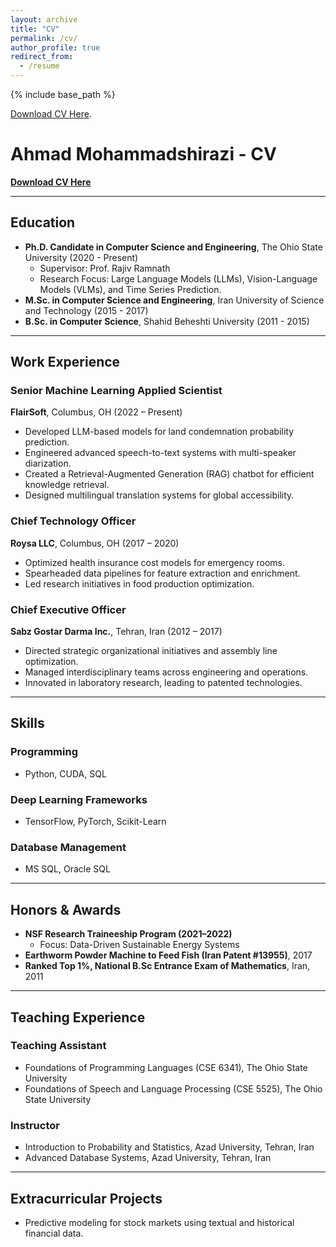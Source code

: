 ```yaml
---
layout: archive
title: "CV"
permalink: /cv/
author_profile: true
redirect_from:
  - /resume
---
```


{% include base_path %}

<!-- Education
======
* B.S. in Mechanization Engineering, GitHub University, 2012
* M.S. in Jekyll, GitHub University, 2014
* Ph.D in Version Control Theory, GitHub University, 2018 (expected)

Work experience
======
* Summer 2015: Research Assistant
  * Github University
  * Duties included: Tagging issues
  * Supervisor: Professor Git

* Fall 2015: Research Assistant
  * Github University
  * Duties included: Merging pull requests
  * Supervisor: Professor Hub
  
Skills
======
* Skill 1
* Skill 2
  * Sub-skill 2.1
  * Sub-skill 2.2
  * Sub-skill 2.3
* Skill 3

Publications
======
  <ul>{% for post in site.publications %}
    {% include archive-single-cv.html %}
  {% endfor %}</ul>
  
Talks
======
  <ul>{% for post in site.talks %}
    {% include archive-single-talk-cv.html %}
  {% endfor %}</ul>
  
Teaching
======
  <ul>{% for post in site.teaching %}
    {% include archive-single-cv.html %}
  {% endfor %}</ul>
  
Service and leadership
======
* Currently signed in to 43 different slack teams -->


<!-- Download CV
======== -->
[Download CV Here](/files/Ahmad-CV.pdf). 

# Ahmad Mohammadshirazi - CV

**[Download CV Here](../files/Ahmad_CV.pdf)**  

---

## Education
- **Ph.D. Candidate in Computer Science and Engineering**, The Ohio State University (2020 - Present)  
  - Supervisor: Prof. Rajiv Ramnath  
  - Research Focus: Large Language Models (LLMs), Vision-Language Models (VLMs), and Time Series Prediction.  
- **M.Sc. in Computer Science and Engineering**, Iran University of Science and Technology (2015 - 2017)  
- **B.Sc. in Computer Science**, Shahid Beheshti University (2011 - 2015)  

---

## Work Experience

### Senior Machine Learning Applied Scientist  
**FlairSoft**, Columbus, OH (2022 – Present)  
- Developed LLM-based models for land condemnation probability prediction.  
- Engineered advanced speech-to-text systems with multi-speaker diarization.  
- Created a Retrieval-Augmented Generation (RAG) chatbot for efficient knowledge retrieval.  
- Designed multilingual translation systems for global accessibility.  

### Chief Technology Officer  
**Roysa LLC**, Columbus, OH (2017 – 2020)  
- Optimized health insurance cost models for emergency rooms.  
- Spearheaded data pipelines for feature extraction and enrichment.  
- Led research initiatives in food production optimization.  

### Chief Executive Officer  
**Sabz Gostar Darma Inc.**, Tehran, Iran (2012 – 2017)  
- Directed strategic organizational initiatives and assembly line optimization.  
- Managed interdisciplinary teams across engineering and operations.  
- Innovated in laboratory research, leading to patented technologies.  

---

## Skills

### Programming  
- Python, CUDA, SQL  

### Deep Learning Frameworks  
- TensorFlow, PyTorch, Scikit-Learn  

### Database Management  
- MS SQL, Oracle SQL  

---

## Honors & Awards
- **NSF Research Traineeship Program (2021–2022)**  
  - Focus: Data-Driven Sustainable Energy Systems  
- **Earthworm Powder Machine to Feed Fish (Iran Patent #13955)**, 2017  
- **Ranked Top 1%, National B.Sc Entrance Exam of Mathematics**, Iran, 2011  

---

## Teaching Experience

### Teaching Assistant  
- Foundations of Programming Languages (CSE 6341), The Ohio State University  
- Foundations of Speech and Language Processing (CSE 5525), The Ohio State University  

### Instructor  
- Introduction to Probability and Statistics, Azad University, Tehran, Iran  
- Advanced Database Systems, Azad University, Tehran, Iran  

---

## Extracurricular Projects
- Predictive modeling for stock markets using textual and historical financial data.  
